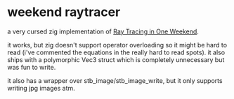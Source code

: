 # weekend raytracer

a very cursed zig implementation of [Ray Tracing in One Weekend](https://raytracing.github.io/books/RayTracingInOneWeekend.html).

it works, but zig doesn't support operator overloading so it might be hard to read (i've commented the equations in the really hard to read spots). it also ships with a polymorphic Vec3 struct which is completely unnecessary but was fun to write.

it also has a wrapper over stb_image/stb_image_write, but it only supports writing jpg images atm.

